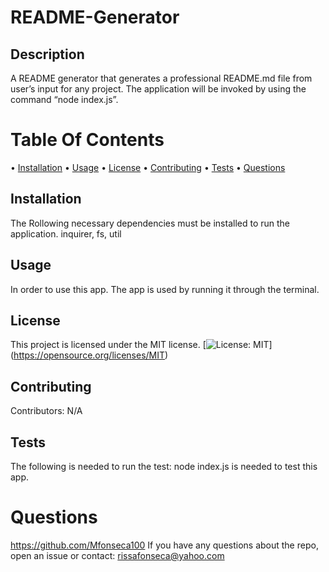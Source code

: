 # README-Generator 

## Description 
A README generator that generates a professional README.md file from user’s input for any project. The application will be invoked by using the command “node index.js”. 
# Table Of Contents
• [Installation](#installation)
• [Usage](#usage)
• [License](#license)
• [Contributing](#contributing)
• [Tests](#tests)
• [Questions](#questions)

## Installation
The Rollowing necessary dependencies must be installed to run the application. inquirer, fs, util 

## Usage 
In order to use this app. The app is used by running it through the terminal. 

## License
This project is licensed under the MIT license. 
[![License: MIT](https://img.shields.io/badge/License-MIT-yellow.svg)]
(https://opensource.org/licenses/MIT)


## Contributing 
Contributors: N/A 

## Tests 
The following is needed to run the test: node index.js is needed to test this app. 

# Questions 
https://github.com/Mfonseca100
If you have any questions about the repo, open an issue or contact: rissafonseca@yahoo.com

